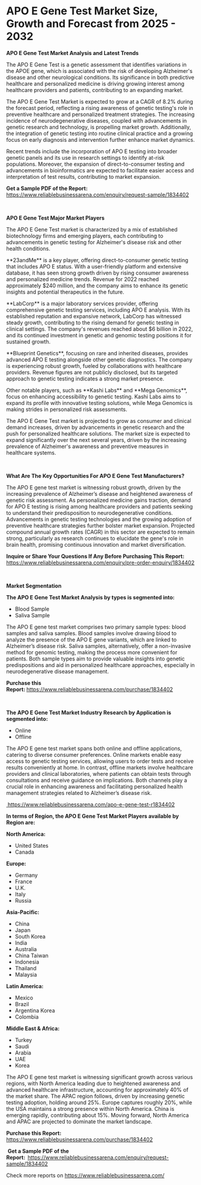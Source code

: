 <p><h1>APO E Gene Test Market Size, Growth and Forecast from 2025 - 2032</h1></p><p><strong>APO E Gene Test Market Analysis and Latest Trends</strong></p>
<p><p>The APO E Gene Test is a genetic assessment that identifies variations in the APOE gene, which is associated with the risk of developing Alzheimer's disease and other neurological conditions. Its significance in both predictive healthcare and personalized medicine is driving growing interest among healthcare providers and patients, contributing to an expanding market.</p><p>The APO E Gene Test Market is expected to grow at a CAGR of 8.2% during the forecast period, reflecting a rising awareness of genetic testing's role in preventive healthcare and personalized treatment strategies. The increasing incidence of neurodegenerative diseases, coupled with advancements in genetic research and technology, is propelling market growth. Additionally, the integration of genetic testing into routine clinical practice and a growing focus on early diagnosis and intervention further enhance market dynamics.</p><p>Recent trends include the incorporation of APO E testing into broader genetic panels and its use in research settings to identify at-risk populations. Moreover, the expansion of direct-to-consumer testing and advancements in bioinformatics are expected to facilitate easier access and interpretation of test results, contributing to market expansion.</p></p>
<p><strong>Get a Sample PDF of the Report:&nbsp;</strong> <a href="https://www.reliablebusinessarena.com/enquiry/request-sample/1834402?utm_campaign=2187&utm_medium=2&utm_source=Github&utm_content=ia&utm_term=03032025&utm_id=apo-e-gene-test">https://www.reliablebusinessarena.com/enquiry/request-sample/1834402</a></p>
<p>&nbsp;</p>
<p><strong>APO E Gene Test Major Market Players</strong></p>
<p><p>The APO E Gene Test market is characterized by a mix of established biotechnology firms and emerging players, each contributing to advancements in genetic testing for Alzheimer's disease risk and other health conditions.</p><p>**23andMe** is a key player, offering direct-to-consumer genetic testing that includes APO E status. With a user-friendly platform and extensive database, it has seen strong growth driven by rising consumer awareness and personalized medicine trends. Revenue for 2022 reached approximately $240 million, and the company aims to enhance its genetic insights and potential therapeutics in the future.</p><p>**LabCorp** is a major laboratory services provider, offering comprehensive genetic testing services, including APO E analysis. With its established reputation and expansive network, LabCorp has witnessed steady growth, contributing to the rising demand for genetic testing in clinical settings. The company's revenues reached about $6 billion in 2022, and its continued investment in genetic and genomic testing positions it for sustained growth.</p><p>**Blueprint Genetics**, focusing on rare and inherited diseases, provides advanced APO E testing alongside other genetic diagnostics. The company is experiencing robust growth, fueled by collaborations with healthcare providers. Revenue figures are not publicly disclosed, but its targeted approach to genetic testing indicates a strong market presence.</p><p>Other notable players, such as **Kashi Labs** and **Mega Genomics**, focus on enhancing accessibility to genetic testing. Kashi Labs aims to expand its profile with innovative testing solutions, while Mega Genomics is making strides in personalized risk assessments.</p><p>The APO E Gene Test market is projected to grow as consumer and clinical demand increases, driven by advancements in genetic research and the push for personalized healthcare solutions. The market size is expected to expand significantly over the next several years, driven by the increasing prevalence of Alzheimer's awareness and preventive measures in healthcare systems.</p></p>
<p>&nbsp;</p>
<p><strong>What Are The Key Opportunities For APO E Gene Test Manufacturers?</strong></p>
<p><p>The APO E gene test market is witnessing robust growth, driven by the increasing prevalence of Alzheimer’s disease and heightened awareness of genetic risk assessment. As personalized medicine gains traction, demand for APO E testing is rising among healthcare providers and patients seeking to understand their predisposition to neurodegenerative conditions. Advancements in genetic testing technologies and the growing adoption of preventive healthcare strategies further bolster market expansion. Projected compound annual growth rates (CAGR) in this sector are expected to remain strong, particularly as research continues to elucidate the gene's role in brain health, promising continuous innovation and market diversification.</p></p>
<p><strong>Inquire or Share Your Questions If Any Before Purchasing This Report:</strong> <a href="https://www.reliablebusinessarena.com/enquiry/pre-order-enquiry/1834402?utm_campaign=2187&utm_medium=2&utm_source=Github&utm_content=ia&utm_term=03032025&utm_id=apo-e-gene-test">https://www.reliablebusinessarena.com/enquiry/pre-order-enquiry/1834402</a></p>
<p>&nbsp;</p>
<p><strong>Market Segmentation</strong></p>
<p><strong>The APO E Gene Test Market Analysis by types is segmented into:</strong></p>
<p><ul><li>Blood Sample</li><li>Saliva Sample</li></ul></p>
<p><p>The APO E gene test market comprises two primary sample types: blood samples and saliva samples. Blood samples involve drawing blood to analyze the presence of the APO E gene variants, which are linked to Alzheimer’s disease risk. Saliva samples, alternatively, offer a non-invasive method for genomic testing, making the process more convenient for patients. Both sample types aim to provide valuable insights into genetic predispositions and aid in personalized healthcare approaches, especially in neurodegenerative disease management.</p></p>
<p><strong>Purchase this Report:&nbsp;</strong><a href="https://www.reliablebusinessarena.com/purchase/1834402?utm_campaign=2187&utm_medium=2&utm_source=Github&utm_content=ia&utm_term=03032025&utm_id=apo-e-gene-test">https://www.reliablebusinessarena.com/purchase/1834402</a></p>
<p>&nbsp;</p>
<p><strong>The APO E Gene Test Market Industry Research by Application is segmented into:</strong></p>
<p><ul><li>Online</li><li>Offline</li></ul></p>
<p><p>The APO E gene test market spans both online and offline applications, catering to diverse consumer preferences. Online markets enable easy access to genetic testing services, allowing users to order tests and receive results conveniently at home. In contrast, offline markets involve healthcare providers and clinical laboratories, where patients can obtain tests through consultations and receive guidance on implications. Both channels play a crucial role in enhancing awareness and facilitating personalized health management strategies related to Alzheimer’s disease risk.</p></p>
<p><a href="https://www.reliablebusinessarena.com/apo-e-gene-test-r1834402?utm_campaign=2187&utm_medium=2&utm_source=Github&utm_content=ia&utm_term=03032025&utm_id=apo-e-gene-test">&nbsp;https://www.reliablebusinessarena.com/apo-e-gene-test-r1834402</a></p>
<p><strong>In terms of Region, the APO E Gene Test Market Players available by Region are:</strong></p>
<p>
    <p> <strong> North America: </strong>
        <ul>
            <li>United States</li>
            <li>Canada</li>
        </ul>
        </p> 
    <p> <strong> Europe: </strong>
        <ul>
            <li>Germany</li>
            <li>France</li>
            <li>U.K.</li>
            <li>Italy</li>
            <li>Russia</li>
        </ul>
        </p> 
    <p> <strong> Asia-Pacific: </strong>
        <ul>
            <li>China</li>
            <li>Japan</li>
            <li>South Korea</li>
            <li>India</li>
            <li>Australia</li>
            <li>China Taiwan</li>
            <li>Indonesia</li>
            <li>Thailand</li>
            <li>Malaysia</li>
        </ul>
        </p> 
    <p> <strong> Latin America: </strong>
        <ul>
            <li>Mexico</li>
            <li>Brazil</li>
            <li>Argentina Korea</li>
            <li>Colombia</li>
        </ul>
        </p> 
    <p> <strong> Middle East & Africa: </strong>
        <ul>
            <li>Turkey</li>
            <li>Saudi</li>
            <li>Arabia</li>
            <li>UAE</li>
            <li>Korea</li>
        </ul>
    </p>
    </p>
<p><p>The APO E gene test market is witnessing significant growth across various regions, with North America leading due to heightened awareness and advanced healthcare infrastructure, accounting for approximately 40% of the market share. The APAC region follows, driven by increasing genetic testing adoption, holding around 25%. Europe captures roughly 20%, while the USA maintains a strong presence within North America. China is emerging rapidly, contributing about 15%. Moving forward, North America and APAC are projected to dominate the market landscape.</p></p>
<p><strong>Purchase this Report: </strong><a href="https://www.reliablebusinessarena.com/purchase/1834402?utm_campaign=2187&utm_medium=2&utm_source=Github&utm_content=ia&utm_term=03032025&utm_id=apo-e-gene-test">https://www.reliablebusinessarena.com/purchase/1834402</a></p>
<p>&nbsp;<strong>Get a Sample PDF of the Report:&nbsp;&nbsp;</strong><a href="https://www.reliablebusinessarena.com/enquiry/request-sample/1834402?utm_campaign=2187&utm_medium=2&utm_source=Github&utm_content=ia&utm_term=03032025&utm_id=apo-e-gene-test">https://www.reliablebusinessarena.com/enquiry/request-sample/1834402</a></p>
<p><strong></strong></p>
<p>Check more reports on <a href="https://www.reliablebusinessarena.com/?utm_campaign=2187&utm_medium=2&utm_source=Github&utm_content=ia&utm_term=03032025&utm_id=apo-e-gene-test">https://www.reliablebusinessarena.com/</a></p>